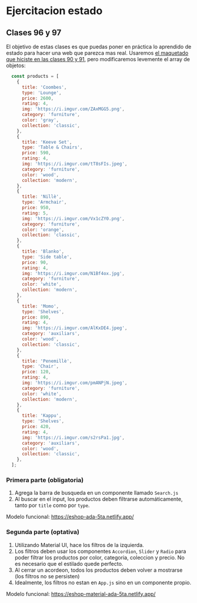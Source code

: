 # Ejercitacion estado
## Clases 96 y 97

El objetivo de estas clases es que puedas poner en práctica lo aprendido de estado para hacer una web que parezca mas real. Usaremos [el maquetado que hiciste en las clases 90 y 91](https://github.com/malerey/ejercicio-clase-89-y-90), pero modificaremos levemente el array de objetos:

```js
  const products = [
    {
      title: 'Coombes',
      type: 'Lounge',
      price: 2600,
      rating: 4,
      img: 'https://i.imgur.com/ZAxMGG5.png',
      category: 'furniture',
      color: 'gray',
      collection: 'classic',
    },
    {
      title: 'Keeve Set',
      type: 'Table & Chairs',
      price: 590,
      rating: 4,
      img: 'https://i.imgur.com/tT8sFIs.jpeg',
      category: 'furniture',
      color: 'wood',
      collection: 'modern',
    },
    {
      title: 'Nillè',
      type: 'Armchair',
      price: 950,
      rating: 5,
      img: 'https://i.imgur.com/Vx1cZY0.png',
      category: 'furniture',
      color: 'orange',
      collection: 'classic',
    },
    {
      title: 'Blanko',
      type: 'Side table',
      price: 90,
      rating: 4,
      img: 'https://i.imgur.com/N1Bf4ox.jpg',
      category: 'furniture',
      color: 'white',
      collection: 'modern',
    },
    {
      title: 'Momo',
      type: 'Shelves',
      price: 890,
      rating: 4,
      img: 'https://i.imgur.com/AlKxDE4.jpeg',
      category: 'auxiliars',
      color: 'wood',
      collection: 'classic',
    },
    {
      title: 'Penemillè',
      type: 'Chair',
      price: 120,
      rating: 4,
      img: 'https://i.imgur.com/pmANPjN.jpeg',
      category: 'furniture',
      color: 'white',
      collection: 'modern',
    },
    {
      title: 'Kappu',
      type: 'Shelves',
      price: 420,
      rating: 4,
      img: 'https://i.imgur.com/s2rsPa1.jpg',
      category: 'auxiliars',
      color: 'wood',
      collection: 'classic',
    },
  ];
  ```
  
### Primera parte (obligatoria)

1. Agrega la barra de busqueda en un componente llamado `Search.js`
2. Al buscar en el input, los productos deben filtrarse automáticamente, tanto por `title` como por `type`. 

Modelo funcional: https://eshop-ada-5ta.netlify.app/



### Segunda parte (optativa)

1. Utilizando Material UI, hace los filtros de la izquierda. 
2. Los filtros deben usar los componentes `Accordion`, `Slider` y `Radio` para poder filtrar los productos por color, categoria, coleccion y precio. No es necesario que el estilado quede perfecto. 
3. Al cerrar un acordeon, todos los productos deben volver a mostrarse (los filtros no se persisten)
4. Idealmente, los filtros no estan en `App.js` sino en un componente propio. 

Modelo funcional: https://eshop-material-ada-5ta.netlify.app/


